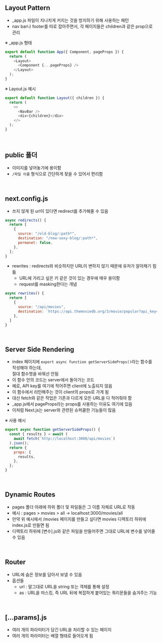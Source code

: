 ## Layout Pattern

- \_app.js 파일이 지나치게 커지는 것을 방지하기 위해 사용하는 패턴
- nav bar나 footer를 따로 잡아주면서, 각 페이지들은 children과 같은 prop으로 관리

※ \_app.js 형태

```js
export default function App({ Component, pageProps }) {
  return (
    <Layout>
      <Component {...pageProps} />
    </Layout>
  );
}
```

※ Layout.js 예시

```js
export default function Layout({ children }) {
  return (
    <>
      <NavBar />
      <div>{children}</div>
    </>
  );
}
```

<br>

## public 폴더

- 이미지를 넣어놓기에 용이함
- `/파일 이름` 형식으로 간단하게 찾을 수 있어서 편리함

<br>

## next.config.js

- 쓰지 않게 된 url이 있다면 redirect를 추가해줄 수 있음

```js
async redirects() {
  return [
    {
      source: "/old-blog/:path*",
      destination: "/new-sexy-blog/:path*",
      permanet: false,
    },
  ];
}
```

- rewrites : redirects와 비슷하지만 URL이 변하지 않기 때문에 유저가 알아채기 힘듦
  - URL에 가리고 싶은 키 같은 것이 있는 경우에 매우 용이함
  - request를 masking한다는 개념

```js
async rewrites() {
  return [
    {
      source: "/api/movies",
      destination: `https://api.themoviedb.org/3/movie/popular?api_key=${API_KEY}`,
    },
  ]
}
```

<br>

## Server Side Rendering

- index 페이지에 `export async function getServerSideProps()`라는 함수를 작성해야 하는데,<br>절대 함수명을 바꿔선 안됨
- 이 함수 안의 코드는 server에서 돌아가는 코드
- 예로, API key를 여기에 적어주면 client에 노출되지 않음
- 이 함수에서 리턴해주는 것이 client의 props로 가게 됨
- 대신 fetch와 같은 작업은 기존과 다르게 모든 URL을 다 적어줘야 함
- \_app.js에서 pageProps라는 props를 사용하는 이유도 여기에 있음
- 이처럼 Next.js는 server와 관련된 슈퍼쿨한 기능들이 많음

※ 사용 예시

```js
export async function getServerSideProps() {
  const { results } = await (
    await fetch(`http://localhost:3000/api/movies`)
  ).json();
  return {
    props: {
      results,
    },
  };
}
```

<br>

## Dynamic Routes

- pages 폴더 아래에 하위 폴더 및 파일들은 그 이름 자체로 URL로 작동
- 예시 : pages > movies > all → localhost:3000/movies/all
- 만약 위 예시에서 /movies 페이지를 만들고 싶다면 movies 디렉토리 하위에 index.js로 만들면 됨
- 디렉토리 하위에 [변수].js와 같은 파일을 만들어주면 그대로 URL에 변수를 넣어줄 수 있음

<br>

## Router

- URL에 숨은 정보를 담아서 보낼 수 있음
- 옵션들
  - url : 말그대로 URL을 string 또는 객체를 통해 설정
  - as : URL을 마스킹, 즉 URL 뒤에 복잡하게 붙어있는 쿼리문들을 숨겨주는 기능

<br>

## \[...params].js

- 여러 개의 파라미터가 담긴 URL을 처리할 수 있는 페이지
- 여러 개의 파라미터는 배열 형태로 들어오게 됨
